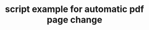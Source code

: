 ---
layout: article
title: script example for automatic pdf page change
description: 
  - This board shows a Scripting Example for a PDF data source
lang: en
weight: 50
isDraft: false
ref: Script_PDF_Viewer
category:
  - Script
  - Scripting
image: Script_PDF_Viewer_EN.png
download: Script_PDF_Viewer_EN.pbmx
overview_description:
overview_benefits:
overview_data_sources:
---